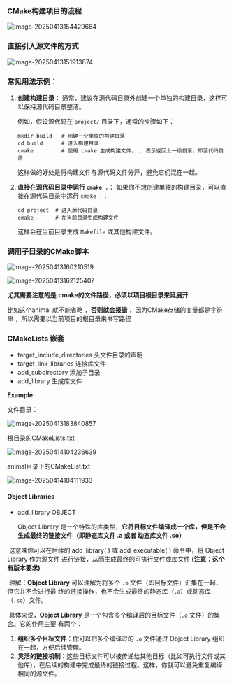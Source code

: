 ### CMake构建项目的流程

![image-20250413154429664](https://mrzhb.oss-cn-chengdu.aliyuncs.com/image-20250413154429664.png)



### 直接引入源文件的方式

![image-20250413151913874](https://mrzhb.oss-cn-chengdu.aliyuncs.com/image-20250413151913874.png)

### 常见用法示例：

1. **创建构建目录**： 通常，建议在源代码目录外创建一个单独的构建目录，这样可以保持源代码目录整洁。

   例如，假设源代码在 `project/` 目录下，通常的步骤如下：

   ```
   mkdir build   # 创建一个单独的构建目录
   cd build      # 进入构建目录
   cmake ..      # 使用 cmake 生成构建文件，.. 表示返回上一级目录，即源代码目录
   ```

   这样做的好处是将构建文件与源代码文件分开，避免它们混在一起。

2. **直接在源代码目录中运行 `cmake .`**： 如果你不想创建单独的构建目录，可以直接在源代码目录中运行 `cmake .`：

   ```
   cd project  # 进入源代码目录
   cmake .     # 在当前目录生成构建文件
   ```

   这样会在当前目录生成 `Makefile` 或其他构建文件。





### 调用子目录的CMake脚本

![image-20250413160210519](https://mrzhb.oss-cn-chengdu.aliyuncs.com/image-20250413160210519.png)

![image-20250413162125407](https://mrzhb.oss-cn-chengdu.aliyuncs.com/image-20250413162125407.png)

**尤其需要注意的是.cmake的文件路径，必须以项目根目录来延展开**

比如这个animal 就不能省略 ，**否则就会报错** ，因为CMake存储的变量都是字符串 ，所以需要以当前项目的根目录来书写路径



### CMakeLists 嵌套

- target_include_directories    头文件目录的声明
- target_link_libraries               连接库文件
- add_subdirectory                   添加子目录
- add_library                              生成库文件

**Example:**

文件目录：

![image-20250413183840857](https://mrzhb.oss-cn-chengdu.aliyuncs.com/image-20250413183840857.png)

根目录的CMakeLists.txt

![image-20250414104236639](https://mrzhb.oss-cn-chengdu.aliyuncs.com/image-20250414104236639.png)

animal目录下的CMakeList.txt

![image-20250414104111933](https://mrzhb.oss-cn-chengdu.aliyuncs.com/image-20250414104111933.png)



#### Object Libraries

- add_library OBJECT 

  Object Library 是一个特殊的库类型，**它将目标文件编译成一个库，但是不会生成最终的链接文件（即静态库文件 .a 或者 动态库文件 .so）**

​		这意味你可以在后续的 add_library( ) 或 add_executable( ) 命令中，将 Object Library 作为源文件		进行链接，从而生成最终的可执行文件或库文件 **(注意：这个有版本要求)**

​		理解：**Object Library** 可以理解为将多个 `.o` 文件（即目标文件）汇集在一起，但它并不会进行最		终的链接操作，也不会生成最终的静态库（`.a`）或动态库（`.so`）文件。

​		具体来说，**Object Library** 是一个包含多个编译后的目标文件（`.o` 文件）的集合。它的作用主要		有两个：

1. **组织多个目标文件**：你可以把多个编译过的 `.o` 文件通过 Object Library 组织在一起，方便后续管理。
2. **灵活的链接机制**：这些目标文件可以被传递给其他目标（比如可执行文件或其他库），在后续的构建中完成最终的链接过程。这样，你就可以避免重复编译相同的源文件。